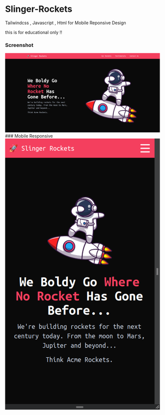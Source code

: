 # Slinger-Rockets
Tailwindcss , Javascript , Html for Mobile Reponsive Design

this is for educational only !!
### Screenshot
<img src="./src/desk.png" alt="pic"/>
### Mobile Responsive
<img src="./src/phone.png" alt="pic"/>
